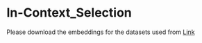 # In-Context_Selection

Please download the embeddings for the datasets used from [Link](https://drive.google.com/drive/folders/1pWFBRMBsnWS5Ty1owK2lyIy7vPCIO4_R?usp=sharing) 
